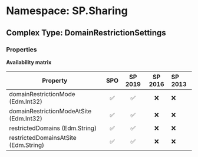 # Namespace: SP.Sharing

## Complex Type: DomainRestrictionSettings

### Properties

**Availability matrix**

Property | SPO | SP 2019 | SP 2016 | SP 2013
----------|:---:|:-------:|:-------:|:-------
domainRestrictionMode (Edm.Int32) | ✅ | ✅ | ❌ | ❌
domainRestrictionModeAtSite (Edm.Int32) | ✅ | ✅ | ❌ | ❌
restrictedDomains (Edm.String) | ✅ | ✅ | ❌ | ❌
restrictedDomainsAtSite (Edm.String) | ✅ | ✅ | ❌ | ❌
